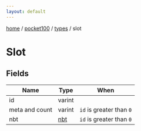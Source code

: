```yaml
---
layout: default
---
```


[home](/)  /  [pocket100](/protocol/pocket100)  /  [types](/protocol/pocket100/types)  /  slot

# Slot

## Fields

Name | Type | When
---|---|:---:
id | varint | 
meta and count | varint | <code>id</code> is greater than <code>0</code>
nbt | [nbt](/protocol/pocket100/arrays) | <code>id</code> is greater than <code>0</code>

